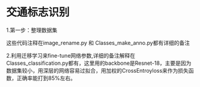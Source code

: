 # 交通标志识别

1.第一步：整理数据集

这些代码注释在image_rename.py 和 Classes_make_anno.py都有详细的备注


2.利用迁移学习来fine-tune网络参数,详细的备注解释在Classes_classification.py都有，这里用的backbone是Resnet-18，主要是因为数据集较小，用深层的网络容易过拟合，用加权的CrossEntroyloss来作为损失函数，正确率能打到85%左右。
